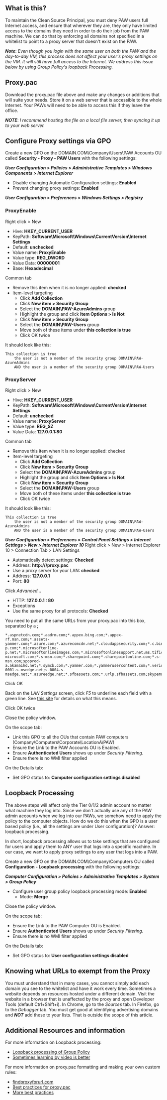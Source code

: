 ## What is this?
To maintain the Clean Source Principal, you must deny PAW users full Internet access, and ensure that wherever they are, they only have limited access to the domains they need in order to do their job from the PAW machine.  We can do that by enforcing all domains not specified in a whitelist to point to a proxy server that doesn't exist on the PAW.

***Note***: *Even though you login with the same user on both the PAW and the day-to-day VM, this process does not affect your user's proxy settings on the VM.  It will still have full access to the Internet.  We address this issue below by using Group Policy's loopback Processing.*

## Proxy.pac
Download the proxy.pac file above and make any changes or additions that will suite your needs.  Store it on a web server that is accessible to the whole Internet.  Your PAWs will need to be able to access this if they leave the office.

***NOTE***: *I recommend hosting the file on a local file server, then syncing it up to your web server.*

## Configure Proxy settings via GPO

Create a new GPO on the DOMAIN.COM\Company\Users\PAW Accounts OU called **Security - Proxy - PAW Users** with the following settings:

***User Configuration > Policies > Administrative Templates > Windows Components > Internet Explorer***
* Disable changing Automatic Configuration settings: **Enabled**
* Prevent changing proxy settings: **Enabled**

***User Configuration > Preferences > Windows Settings > Registry***

### ProxyEnable
Right click > New
* Hive: **HKEY_CURRENT_USER**
* KeyPath: **Software\Microsoft\Windows\CurrentVersion\Internet Settings**
* Default: **unchecked**
* Value name: **ProxyEnable**
* Value type: **REG_DWORD**
* Value Data: **00000001**
* Base: **Hexadecimal**

Common tab
* Remove this item when it is no longer applied: **checked**
* Item-level targeting
	* Click **Add Collection**
	* Click **New item > Security Group**
	* Select the **DOMAIN\PAW-AzureAdmins** group
	* Highlight the group and click **Item Options > Is Not**
	* Click **New item > Security Group**
	* Select the **DOMAIN\PAW-Users** group
	* Move both of these items under **this collection is true**
	* Click OK twice

It should look like this:
```
This collection is true
	the user is not a member of the security group DOMAIN\PAW-AzureAdmins
	AND the user is a member of the security group DOMAIN\PAW-Users
```

### ProxyServer
Right click > New
* Hive: **HKEY_CURRENT_USER**
* KeyPath: **Software\Microsoft\Windows\CurrentVersion\Internet Settings**
* Default: **unchecked**
* Value name: **ProxyServer**
* Value type: **REG_SZ**
* Value Data: **127.0.0.1:80**

Common tab
* Remove this item when it is no longer applied: checked
* Item-level targeting
	* Click **Add Collection**
	* Click **New item > Security Group**
	* Select the **DOMAIN\PAW-AzureAdmins** group
	* Highlight the group and click **Item Options > Is Not**
	* Click **New item > Security Group**
	* Select the **DOMAIN\PAW-Users** group
	* Move both of these items under **this collection is true**
	* Click OK twice

It should look like this:
```
This collection is true
	the user is not a member of the security group DOMAIN\PAW-AzureAdmins
	AND the user is a member of the security group DOMAIN\PAW-Users
```

***User Configuration > Preferences > Control Panel Settings > Internet Settings > New > Internet Explorer 10***
Right click > New > Internet Explorer 10 > Connection Tab > LAN Settings
* Automatically detect settings: **Checked**
* Address: **http://<your url>/proxy.pac**
* Use a proxy server for your LAN: **checked**
* Address: **127.0.0.1**
* Port: **80**

Click *Advanced...*
* HTTP: **127.0.0.1 : 80**
* Exceptions
* Use the same proxy for all protocols: **Checked**

You need to put all the same URLs from your proxy.pac into this box, separated by a ***;***

```
*.aspnetcdn.com;*.aadrm.com;*.appex.bing.com;*.appex-rf.msn.com;*.assets-yammer.com;*.azure.com;*.azurecomcdn.net;*.cloudappsecurity.com;*.c.bing.com;*.gfx.ms;*.live.com;*.live.net;*.lync.com;maodatafeedsservice.cloudapp.net;*.microsoft.com;*.microsoftonline.com;*.microsoftonline-p.com;*.microsoftonline-p.net;*.microsoftonlineimages.com;*.microsoftonlinesupport.net;ms.tific.com;*.msecnd.net;*.msedge.net;*.msft.net;*.msocdn.com;*.onenote.com;*.outlook.com;*.office365.com;*.office.com;*.office.net;*.onmicrosoft.com;partnerservices.getmicrosoftkey.com;*.passport.net;*.phonefactor.net;*.s-microsoft.com;*.s-msn.com;*.sharepoint.com;*.sharepointonline.com;*.s-msn.com;spoprod-a.akamaihd.net;*.symcb.com;*.yammer.com;*.yammerusercontent.com;*.verisign.com;*.windows.com;*.windows.net;*.windowsazure.com;*.windowsupdate.com;*.upwell.com;*.alliancehealth.com;*.ingrammed.com;ingrammedical.com;*.lync.com;*.cqd.lync.com;*.infra.lync.com;*.online.lync.com;*.resources.lync.com;*.config.skype.com;*.skypeforbusiness.com;*.pipe.aria.microsoft.com;config.edge.skype.com;pipe.skype.com;s-0001.s-msedge.net;s-0004.s-msedge.net;*.azureedge.net;*.sfbassets.com;*.urlp.sfbassets.com;skypemaprdsitus.trafficmanager.net;quicktips.skypeforbusiness.com;swx.cdn.skype.com;*.api.skype.com;*.users.storage.live.com;skypegraph.skype.com;*.broadcast.skype.com;broadcast.skype.com;browser.pipe.aria.microsoft.com;aka.ms;amp.azure.net;*.keydelivery.mediaservices.windows.net;*.msecnd.net;*.streaming.mediaservices.windows.net;ajax.aspnetcdn.com;mlccdn.blob.core.windows.net;crl.godaddy.com
```

Click OK

Back on the *LAN Settings* screen, click *F5* to underline each field with a green line.  See [this site](https://blogs.technet.microsoft.com/grouppolicy/2008/10/13/red-green-gp-preferences-doesnt-work-even-though-the-policy-applied-and-after-gpupdate-force/) for details on what this means.

Click OK twice

Close the policy window.

On the scope tab:
* Link this GPO to all the OUs that contain PAW computers (Company\Computers\Corporate\LocationA\PAW)
* Ensure the Link to the PAW Accounts OU is Enabled.
* Ensure **Authenticated Users** shows up under *Security Filtering*.
* Ensure there is no WMI filter applied

On the Details tab:
* Set GPO status to: **Computer configuration settings disabled**

## Loopback Processing

The above steps will affect only the Tier 0/1/2 admin account no matter what machine they log into.  Since we don't actually use any of the PAW admin accounts when we log into our PAWs, we somehow need to apply the policy to the computer objects.  How do we do this when the GPO is a user based policy (i.e., all the settings are under User configuration)?  Answer: loopback processing.

In short, loopback processing allows us to take settings that are configured for users and apply them to ANY user that logs into a specific machine.  In our case, we want to apply proxy settings to any user that logs into a PAW.

Create a new GPO on the DOMAIN.COM\Company\Computers OU called **Configuration - Loopback processing** with the following settings:

***Computer Configuration > Policies > Administrative Templates > System > Group Policy***
* Configure user group policy loopback processing mode: **Enabled**
	* Mode: **Merge**

Close the policy window.

On the scope tab:
* Ensure the Link to the PAW Computer OU is Enabled.
* Ensure **Authenticated Users** shows up under *Security Filtering*.
* Ensure there is no WMI filter applied

On the Details tab:
* Set GPO status to: **User configuration settings disabled**

## Knowing what URLs to exempt from the Proxy
You must understand that in many cases, you cannot simply add each domain you see to the whitelist and have it work every time.  Sometimes a website depends on resources hosted under a different domain.  Visit the website in a browser that is unaffected by the proxy and open Developer Tools (default Ctrl+Shift+i).  In Chrome, go to the *Sources* tab.  In Firefox, go to the *Debugger* tab.   You must get good at identifying advertising domains and ***NOT*** add these to your lists.  That is outside the scope of this article.  

## Additional Resources and information
For more information on Loopback processing:
* [Loopback processing of Group Policy](https://support.microsoft.com/en-us/help/231287/loopback-processing-of-group-policy)
* [Sometimes learning by video is better](https://www.youtube.com/watch?v=2bZGMtOCXN0)

For more information on proxy.pac formatting and making your own custom rules:
* [findproxyforurl.com](http://findproxyforurl.com/example-pac-file/)
* [Best practices for proxy.pac](https://www.websense.com/content/support/library/web/v76/pac_file_best_practices/PAC_best_pract.aspx)
* [More best practices](https://www.websense.com/content/support/library/web/v76/pac_file_best_practices/pac_file_best_practices.pdf)
